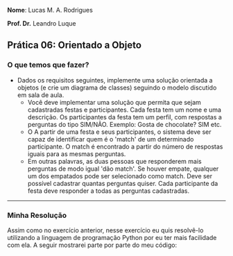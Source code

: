 __Nome__: Lucas M. A. Rodrigues

__Prof. Dr.__ Leandro Luque

## Prática 06: Orientado a Objeto

### O que temos que fazer? 
* Dados os requisitos seguintes, implemente uma solução orientada a objetos (e crie um diagrama de classes) seguindo o modelo discutido em sala de aula.
  * Você deve implementar uma solução que permita que sejam cadastradas festas e participantes. Cada festa tem um nome e uma descrição. Os participantes da festa tem um perfil, com respostas a perguntas do tipo SIM/NÃO. Exemplo: Gosta de chocolate? SIM etc. 
  * O A partir de uma festa e seus participantes, o sistema deve ser capaz de identificar quem é o 'match' de um determinado participante. O match é encontrado a partir do número de respostas iguais para as mesmas perguntas.
  * Em outras palavras, as duas pessoas que responderem mais perguntas de modo igual 'dão match'. Se houver empate, qualquer um dos empatados pode ser selecionado como match. Deve ser possível cadastrar quantas perguntas quiser. Cada participante da festa deve responder a todas as perguntas cadastradas.
***
### Minha Resolução 
Assim como no exercício anterior, nesse exercício eu quis resolvê-lo utilizando a linguagem de programação Python por eu ter mais facilidade com ela. 
A seguir mostrarei parte por parte do meu código: 

